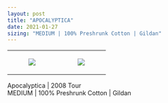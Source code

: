 ```yaml
---
layout: post
title: "APOCALYPTICA"
date: 2021-01-27
sizing: "MEDIUM | 100% Preshrunk Cotton | Gildan"
---
```




<table style="width:100%;"><tr><td style="vertical-align:top;">
      <figure class="tmblr-full" data-orig-height="2048" data-orig-width="1365" data-orig-src="https://concertshirts.netlify.app/shirts/0116/0116-01.jpg"><img src="https://64.media.tumblr.com/7da8b6868f972913e91aa539dfc6ad01/7d0c9a8b576672f4-a8/s540x810/a6c597e099581f08986e7b96fa21b8c8c90297f6.jpg" data-orig-height="2048" data-orig-width="1365" data-orig-src="https://concertshirts.netlify.app/shirts/0116/0116-01.jpg"/></figure></td>
    <td style="vertical-align:top;">
      <figure class="tmblr-full" data-orig-height="2048" data-orig-width="1365" data-orig-src="https://concertshirts.netlify.app/shirts/0116/0116-02.jpg"><img src="https://64.media.tumblr.com/d302a9473b0417a164fd234e5fc53076/7d0c9a8b576672f4-5f/s540x810/27585b16b14381f7e4a84dc40d7d66d24123e4fc.jpg" data-orig-height="2048" data-orig-width="1365" data-orig-src="https://concertshirts.netlify.app/shirts/0116/0116-02.jpg"/></figure></td>
  </tr></table><p>
  Apocalyptica | 2008 Tour<br/>MEDIUM | 100% Preshrunk Cotton | Gildan
</p>
